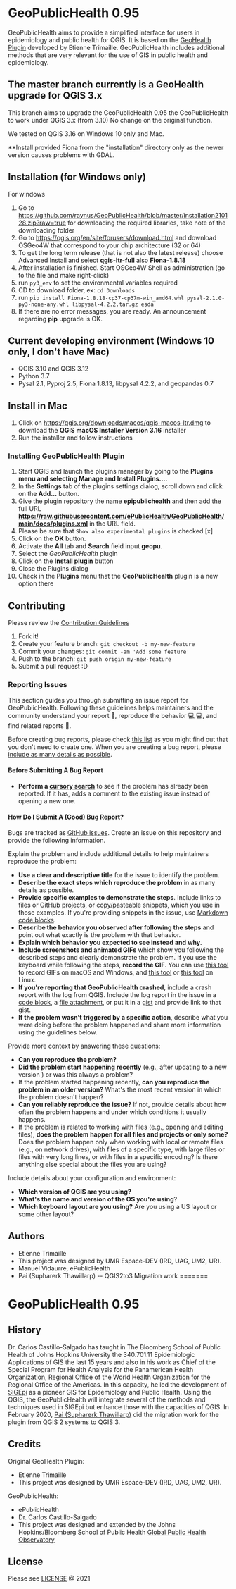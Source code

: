 # GeoPublicHealth 0.95

GeoPublicHealth aims to provide a simplified interface for users in epidemiology and public health for QGIS. It is based on the [GeoHealth Plugin](https://github.com/Gustry/GeoHealth) developed by Etienne Trimaille. GeoPublicHealth includes additional methods that are very relevant for the use of GIS in public health and epidemiology.

## The master branch currently is a GeoHealth upgrade for QGIS 3.x

This branch aims to upgrade the GeoPublicHealth 0.95 the GeoPublicHealth to work under QGIS 3.x (from 3.10) No change on the original function.

We tested on QGIS 3.16 on Windows 10 only and Mac. 

**Install provided Fiona from the "installation" directory only as the newer version causes problems with GDAL.

## Installation (for Windows only)
  
For windows 
1. Go to https://github.com/raynus/GeoPublicHealth/blob/master/installation210128.zip?raw=true for downloading the required libraries, take note of the downloading folder
1. Go to https://qgis.org/en/site/forusers/download.html and download OSGeo4W that correspond to your chip architecture (32 or 64)
1. To get the long term release (that is not also the latest release) choose Advanced Install and select **qgis-ltr-full** also **Fiona-1.8.18**
1. After installation is finished. Start OSGeo4W Shell as administration (go to the file and make right-click)
1. run `py3_env` to set the environmental variables required
1. CD to download folder, ex: `cd Downloads`
1. run `pip install Fiona-1.8.18-cp37-cp37m-win_amd64.whl pysal-2.1.0-py3-none-any.whl libpysal-4.2.2.tar.gz esda`
1. If there are no error messages, you are ready. An announcement regarding **pip** upgrade is OK.

## Current developing environment (Windows 10 only, I don't have Mac)
- QGIS 3.10 and QGIS 3.12
- Python 3.7
- Pysal 2.1, Pyproj 2.5, Fiona 1.8.13, libpysal 4.2.2, and geopandas 0.7

## Install in Mac
  1. Click on https://qgis.org/downloads/macos/qgis-macos-ltr.dmg to download the **QGIS macOS Installer Version 3.16** installer
  2. Run the installer and follow instructions

### Installing GeoPublicHealth Plugin
  1. Start QGIS and launch the plugins manager by going to the **Plugins menu and selecting Manage and Install Plugins….**
  1. In the **Settings** tab of the plugins settings dialog, scroll down and click on the **Add…** button.
  1. Give the plugin repository the name **epipublichealth** and then add the full URL **https://raw.githubusercontent.com/ePublicHealth/GeoPublicHealth/main/docs/plugins.xml** in the URL field.
  1. Please be sure that `Show also experimental plugins` is checked [x]
  1. Click on the **OK** button.
  1. Activate the **All** tab and **Search** field input **geopu**.
  1. Select the *GeoPublicHealth* plugin
  1. Click on the **Install plugin** button
  1. Close the Plugins dialog 
  1. Check in the **Plugins** menu that the **GeoPublicHealth** plugin is a new option there

## Contributing
Please review the [Contribution Guidelines](CONTRIBUTING.md)

  1. Fork it!
  2. Create your feature branch: `git checkout -b my-new-feature`
  3. Commit your changes: `git commit -am 'Add some feature'`
  4. Push to the branch: `git push origin my-new-feature`
  5. Submit a pull request :D

### Reporting Issues

This section guides you through submitting an issue report for GeoPublicHealth. Following these guidelines helps maintainers and the community understand your report :pencil:, reproduce the behavior :computer: :computer:, and find related reports :mag_right:.

Before creating bug reports, please check [this list](#before-submitting-a-bug-report) as you might find out that you don't need to create one. When you are creating a bug report, please [include as many details as possible](#how-do-i-submit-a-good-bug-report).

#### Before Submitting A Bug Report

* **Perform a [cursory search](https://github.com/ePublicHealth/GeoPublicHealth/issues)** to see if the problem has already been reported. If it has, adds a comment to the existing issue instead of opening a new one.

#### How Do I Submit A (Good) Bug Report?

Bugs are tracked as [GitHub issues](https://guides.github.com/features/issues/). Create an issue on this repository and provide the following information.

Explain the problem and include additional details to help maintainers reproduce the problem:

* **Use a clear and descriptive title** for the issue to identify the problem.
* **Describe the exact steps which reproduce the problem** in as many details as possible. 
* **Provide specific examples to demonstrate the steps**. Include links to files or GitHub projects, or copy/pasteable snippets, which you use in those examples. If you're providing snippets in the issue, use [Markdown code blocks](https://help.github.com/articles/markdown-basics/#multiple-lines).
* **Describe the behavior you observed after following the steps** and point out what exactly is the problem with that behavior.
* **Explain which behavior you expected to see instead and why.**
* **Include screenshots and animated GIFs** which show you following the described steps and clearly demonstrate the problem. If you use the keyboard while following the steps, **record the GIF**. You can use [this tool](http://www.cockos.com/licecap/) to record GIFs on macOS and Windows, and [this tool](https://github.com/colinkeenan/silentcast) or [this tool](https://github.com/GNOME/byzanz) on Linux.
* **If you're reporting that GeoPublicHealth crashed**, include a crash report with the log from QGIS. Include the log report in the issue in a [code block](https://help.github.com/articles/markdown-basics/#multiple-lines), a [file attachment](https://help.github.com/articles/file-attachments-on-issues-and-pull-requests/), or put it in a [gist](https://gist.github.com/) and provide link to that gist.
* **If the problem wasn't triggered by a specific action**, describe what you were doing before the problem happened and share more information using the guidelines below.

Provide more context by answering these questions:

* **Can you reproduce the problem?**
* **Did the problem start happening recently** (e.g., after updating to a new version ) or was this always a problem?
* If the problem started happening recently, **can you reproduce the problem in an older version?** What's the most recent version in which the problem doesn't happen?
* **Can you reliably reproduce the issue?** If not, provide details about how often the problem happens and under which conditions it usually happens.
* If the problem is related to working with files (e.g., opening and editing files), **does the problem happen for all files and projects or only some?** Does the problem happen only when working with local or remote files (e.g., on network drives), with files of a specific type, with large files or files with very long lines, or with files in a specific encoding? Is there anything else special about the files you are using?

Include details about your configuration and environment:

* **Which version of QGIS are you using?** 
* **What's the name and version of the OS you're using**?
* **Which keyboard layout are you using?** Are you using a US layout or some other layout?

## Authors
  * Etienne Trimaille
  * This project was designed by UMR Espace-DEV (IRD, UAG, UM2, UR).
  * Manuel Vidaurre, ePublicHealth
  * Pai (Supharerk Thawillarp) -- QGIS2to3 Migration work
=======

# GeoPublicHealth 0.95

## History
Dr. Carlos Castillo-Salgado has taught in The Bloomberg School of Public Health of Johns Hopkins University the 340.701.11 Epidemiologic Applications of GIS the last 15 years and also in his work as Chief of the Special Program for Health Analysis for the Panamerican Health Organization, Regional Office of the World Health Organization for the Regional Office of the Americas. In this capacity, he led the development of [SIGEpi](http://ais.paho.org/sigepi/index.asp?xml=sigepi/index.htm&lang=en) as a pioneer GIS for Epidemiology and Public Health. Using the QGIS, the GeoPublicHealth will integrate several of the methods and techniques used in SIGEpi but enhance those with the capacities of QGIS. In February 2020, [Pai (Supharerk Thawillarp)](https://github.com/raynus) did the migration work for the plugin from QGIS 2 systems to QGIS 3.
  
## Credits

Original GeoHealth Plugin:
   * Etienne Trimaille
   * This project was designed by UMR Espace-DEV (IRD, UAG, UM2, UR).

GeoPublicHealth:
  * ePublicHealth
  * Dr. Carlos Castillo-Salgado
  * This project was designed and extended by the Johns Hopkins/Bloomberg School of Public Health [Global Public Health Observatory](http://gpho.info/)

## License
Please see [LICENSE](LICENSE) @ 2021
